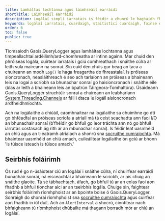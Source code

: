 ```yaml
---
title: Lamháltas lochtanna agus láimhseáil earráidí
shortTitle: Láimhseáil earráidí
description: Logálaí simplí iarratais is féidir a chumrú le haghaidh fheidhmchláir ASP.NET agus ASP.NET Core
keywords: logálaí iarratais, cuardaigh, staitisticí cuardaigh, foinse oscailte, C#, .NET Core, dotnet, SQL Server, Fiontar & Scoil na Gaeilge, DCU
order: 6
toc: false
public: true
---
```


Tiomsaíodh Gaois.QueryLogger agus lamháltas lochtanna agus timpeallachtaí ardéilimh/ard-chomhreatha ar intinn againn. Mar chuid den phróiseas logála, cuirtear iarratais i gciú comhreathach i snáithe cúlra ar leith sula maireann na sonraí. Sin cuid den chúis gur beag an taca a chuireann an modh `Log()` le haga freagartha do fhreastalaí. Is próiseas sioncronach, neasláithreach é seo ach tarlaíonn an próiseas a bhaineann leis na logaí a scríobh sa bhunachar sonraí go haisioncronach i snáithe eile (blas ar leith a bhaineann leis an bpatrún Táirgeora-Tomhaltóra). Úsáideann Gaois.QueryLogger struchtúir sonraí a chuireann an leabharlann [System.Threading.Channels](https://docs.microsoft.com/en-us/dotnet/api/system.threading.channels) ar fáil i dtaca le logáil aisioncronach ardfheidhmíochta.

Ach na logálaithe a chiúáil, caomhnaítear na logálaithe sa chuimhne go dtí go bhféadfaí an próiseas scríofa a atriail má tá ceist seachadta ann faoi I/O an bhunachair sonraí (b’fhéidir go bhfuil go leor tráchta ann nó go bhfuil iarratas costasach ag rith ar an mbunachar sonraí). Is féidir leat uasmhéid an chiú agus an t-eatramh atrialach a shonrú sna [socruithe cumraíochta](../configuration). Má bhaintear uasmhéid an chiú amach, cuileáiltear logálaithe ón gciú ar bhonn 'is túisce isteach is túisce amach.'

## Seirbhís foláirimh

Ós rud é go n-úsáidtear ciú an logálaí i snáithe cúlra, ní chuirfear earráidí bunachair sonraí, ná eisceachtaí a bhaineann le scríobh, ar ais chuig an snáithe glaoite. Tá sé tábhachtach, áfach, go bhfuil tú ar an eolas faoi aon fhadhb a bhfuil tionchar aici ar an tseirbhís logála. Chuige sin, faightear seirbhís foláirimh ríomhphoist ar an bpointe boise ó Gaois.QueryLogger. Sonraigh do shonraí ríomhphoist sna [socruithe cumraíochta](../configuration) agus cuirfear aon fhadhb in iúl duit. Ach an `AlertInterval` a shocrú, cinntítear nach bhfaigheann tú ríomhphoist dhúbailte má thagann borradh mór ar chiú an logálaí.
